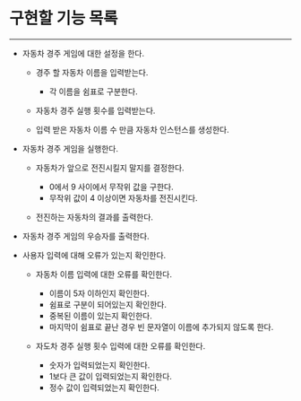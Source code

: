 # 구현할 기능 목록

---

- 자동차 경주 게임에 대한 설정을 한다.

  - 경주 할 자동차 이름을 입력받는다.

    - 각 이름을 쉼표로 구분한다.

  - 자동차 경주 실행 횟수를 입력받는다.
  - 입력 받은 자동차 이름 수 만큼 자동차 인스턴스를 생성한다.

- 자동차 경주 게임을 실행한다.

  - 자동차가 앞으로 전진시킬지 말지를 결정한다.

    - 0에서 9 사이에서 무작위 값을 구한다.
    - 무작위 값이 4 이상이면 자동차를 전진시킨다.

  - 전진하는 자동차의 결과를 출력한다.

- 자동차 경주 게임의 우승자를 출력한다.
- 사용자 입력에 대해 오류가 있는지 확인한다.

  - 자동차 이름 입력에 대한 오류를 확인한다.

    - 이름이 5자 이하인지 확인한다.
    - 쉼표로 구분이 되어있는지 확인한다.
    - 중복된 이름이 있는지 확인한다.
    - 마지막이 쉼표로 끝난 경우 빈 문자열이 이름에 추가되지 않도록 한다.

  - 자도차 경주 실행 횟수 입력에 대한 오류를 확인한다.

    - 숫자가 입력되었는지 확인한다.
    - 1보다 큰 값이 입력되었는지 확인한다.
    - 정수 값이 입력되었는지 확인한다.
